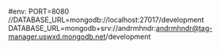 #env:
PORT=8080
//DATABASE_URL=mongodb://localhost:27017/development
DATABASE_URL=mongodb+srv://andrmhndr:andrmhndr@tag-manager.uswxd.mongodb.net/development
